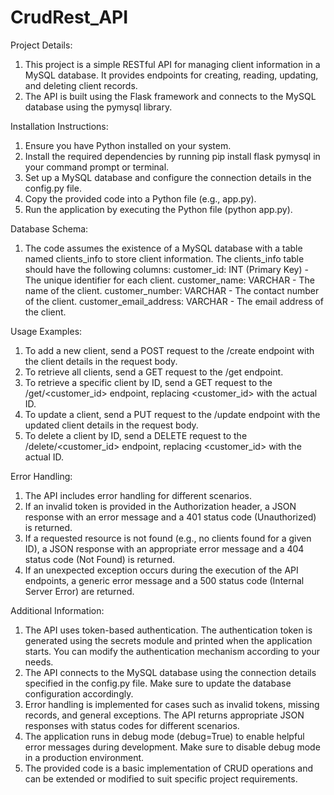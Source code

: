 # CrudRest_API

Project Details:

1. This project is a simple RESTful API for managing client information in a MySQL database. It provides endpoints for creating, reading, updating, and deleting client records.
2. The API is built using the Flask framework and connects to the MySQL database using the pymysql library.

Installation Instructions:

1. Ensure you have Python installed on your system.
2. Install the required dependencies by running pip install flask pymysql in your command prompt or terminal.
3. Set up a MySQL database and configure the connection details in the config.py file.
4. Copy the provided code into a Python file (e.g., app.py).
5. Run the application by executing the Python file (python app.py).

Database Schema:

1. The code assumes the existence of a MySQL database with a table named clients_info to store client information.
    The clients_info table should have the following columns:
        customer_id: INT (Primary Key) - The unique identifier for each client.
        customer_name: VARCHAR - The name of the client.
        customer_number: VARCHAR - The contact number of the client.
        customer_email_address: VARCHAR - The email address of the client.

Usage Examples:

1. To add a new client, send a POST request to the /create endpoint with the client details in the request body.
2. To retrieve all clients, send a GET request to the /get endpoint.
3. To retrieve a specific client by ID, send a GET request to the /get/<customer_id> endpoint, replacing <customer_id> with the actual ID.
4. To update a client, send a PUT request to the /update endpoint with the updated client details in the request body.
5. To delete a client by ID, send a DELETE request to the /delete/<customer_id> endpoint, replacing <customer_id> with the actual ID.

Error Handling:

1. The API includes error handling for different scenarios.
2. If an invalid token is provided in the Authorization header, a JSON response with an error message and a 401 status code (Unauthorized) is returned.
3. If a requested resource is not found (e.g., no clients found for a given ID), a JSON response with an appropriate error message and a 404 status code (Not Found) is returned.
4. If an unexpected exception occurs during the execution of the API endpoints, a generic error message and a 500 status code (Internal Server Error) are returned.


Additional Information:

1. The API uses token-based authentication. The authentication token is generated using the secrets module and printed when the application starts. You can modify the authentication mechanism according to your needs.
2. The API connects to the MySQL database using the connection details specified in the config.py file. Make sure to update the database configuration accordingly.
3. Error handling is implemented for cases such as invalid tokens, missing records, and general exceptions. The API returns appropriate JSON responses with status codes for different scenarios.
4. The application runs in debug mode (debug=True) to enable helpful error messages during development. Make sure to disable debug mode in a production environment.
5. The provided code is a basic implementation of CRUD operations and can be extended or modified to suit specific project requirements.